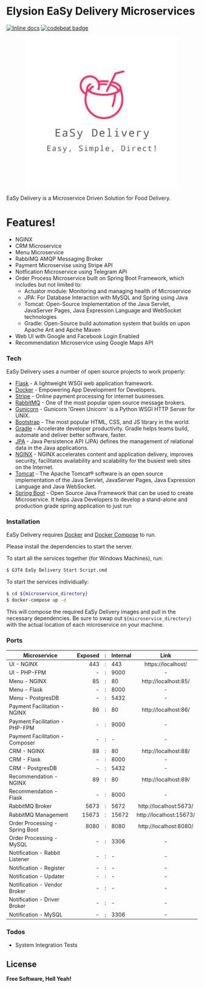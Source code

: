 # Elysion EaSy Delivery Microservices 

[![Inline docs](http://inch-ci.org/github/benjaminwongweien/elysion.svg?branch=master)](http://inch-ci.org/github/benjaminwongweien/elysion)
[![codebeat badge](https://codebeat.co/badges/b83dfe49-d566-4f12-b4b2-675979e8e403)](https://codebeat.co/projects/github-com-benjaminwongweien-elysion-master)

<p align="center">
  <img width="400px" height="400px" src="./logo.svg">
</p>


EaSy Delivery is a Microservice Driven Solution for Food Delivery.

# Features!

  - NGINX
  - CRM Microservice 
  - Menu Microservice
  - RabbiMQ AMQP Messaging Broker
  - Payment Microservise using Stripe API   
  - Notfication Microservice using Telegram API
  - Order Process Microservice built on Spring Boot Framework, which includes but not limited to:
    - Actuator module: Monitoring and managing health of Microservice
    - JPA: For Database Interaction with MySQL and Spring using Java
    - Tomcat: Open-Source Implementation of the Java Servlet, JavaServer Pages, Java Expression Language and WebSocket technologies
    - Gradle: Open-Source build automation system that builds on upon Apache Ant and Apche Maven
  - Web UI with Google and Facebook Login Enabled
  - Recommendation Microservice using Google Maps API

### Tech

EaSy Delivery uses a number of open source projects to work properly:

* [Flask](https://palletsprojects.com/p/flask/) - A lightweight WSGI web application framework.
* [Docker](https://www.docker.com) - Empowering App Development for Developers.
* [Stripe](https://stripe.com/en-sg) - Online payment processing for internet businesses.
* [RabbitMQ](https://www.rabbitmq.com/) - One of the most popular open source message brokers.
* [Gunicorn](https://gunicorn.org) - Gunicorn 'Green Unicorn' is a Python WSGI HTTP Server for UNIX. 
* [Bootstrap](https://getbootstrap.com/) - The most popular HTML, CSS, and JS library in the world.
* [Gradle](https://gradle.org) - Accelerate developer productivity. Gradle helps teams build, automate and deliver better software, faster.
* [JPA](https://www.javaworld.com/article/3379043/what-is-jpa-introduction-to-the-java-persistence-api.html) - Java Persistence API (JPA) defines the management of relational data in the Java applications. 
* [NGINX](https://nginx.com) - NGINX accelerates content and application delivery, improves security, facilitates availability and scalability for the busiest web sites on the Internet.
* [Tomcat](https://tomcat.apache.org/) - The Apache Tomcat® software is an open source implementation of the Java Servlet, JavaServer Pages, Java Expression Language and Java WebSocket.
* [Spring Boot](https://spring.io/projects/spring-boot) - Open Source Java Framework that can be used to create Microservice. It helps Java Developers to develop a stand-alone and production grade spring application to just run

### Installation

EaSy Delivery requires [Docker](https://www.docker.com) and [Docker Compose](https://docs.docker.com/compose/install/) to run.

Please install the dependencies to start the server.

To start all the services together (for Windows Machines), run:

```sh
$ G3T4 EaSy Delivery Start Script.cmd
```

To start the services individually:

```sh
$ cd ${microservice_directory}
$ docker-compose up -d
```

This will compose the required EaSy Delivery images and pull in the necessary dependencies. Be sure to swap out `${microservice_directory}` with the actual location of each microservice on your machine.

### Ports

| Microservice                    | Exposed |  :  | Internal | Link                   |
| ------------------------------- | ------: | :-: | -------- | :--------------------: |
| UI - NGINX                      | 443     |  :  | 443      | https://localhost/     |
| UI - PHP-FPM                    | -       |  :  | 9000     | -                      |
| Menu - NGINX                    | 85      |  :  | 80       | http://localhost:85/   |
| Menu - Flask                    | -       |  :  | 8000     | -                      |
| Menu - PostgresDB               | -       |  :  | 5432     | -                      |
| Payment Facilitation - NGINX    | 86      |  :  | 80       | http://localhost:86/   |
| Payment Facilitation - PHP-FPM  | -       |  :  | 9000     | -                      |
| Payment Facilitation - Composer | -       |  :  | -        | -                      |
| CRM - NGINX                     | 88      |  :  | 80       | http://localhost:88/   |
| CRM - Flask                     | -       |  :  | 8000     | -                      |
| CRM - PostgresDB                | -       |  :  | 5432     | -                      |
| Recommendation - NGINX          | 89      |  :  | 80       | http://localhost:89/   |
| Recommendation - Flask          | -       |  :  | 8000     | -                      |
| RabbitMQ Broker                 | 5673    |  :  | 5672     | http://localhost:5673/ |
| RabbitMQ Management             | 15673   |  :  | 15672    | http://localhost:15673/| 
| Order Processing - Spring Boot  | 8080    |  :  | 8080     | http://localhost:8080/ |
| Order Processing - MySQL        | -       |  :  | 3306     | -                      |    
| Notification - Rabbit Listener  | -       |  :  | -        | -                      |      
| Notification - Register         | -       |  :  | -        | -                      |  
| Notification - Updater          | -       |  :  | -        | -                      | 
| Notification - Vendor Broker    | -       |  :  | -        | -                      |  
| Notification - Driver Broker    | -       |  :  | -        | -                      | 
| Notification - MySQL            | -       |  :  | 3306     | -                      |   

### Todos

 - System Integration Tests

License
----
**Free Software, Hell Yeah!**
